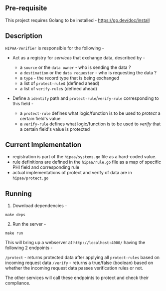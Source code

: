 ## Pre-requisite

This project requires Golang to be installed - https://go.dev/doc/install

## Description

`HIPAA-Verifier` is responsible for the following - 

* Act as a registry for _services_ that exchange data, described by - 
  * a `source` or the `data owner` - who is sending the data ?
  * a `destination` or the `data requester` - who is requesting the data ?
  * a `type` - the record type that is being exchanged
  * a list of `protect-rule`s (defined ahead) 
  * a list of `verify-rule`s (defined ahead)

* Define a `identify` path and `protect-rule`/`verify-rule` corresponding to this field -
  * a `protect-rule` defines what logic/function is to be used to _protect_ a certain field's value
  * a `verify-rule` defines what logic/function is to be used to _verify_ that a certain field's value is protected

## Current Implementation

* registration is part of the `hipaa/systems.go` file as a hard-coded value.
* rule definitions are defined in the `hipaa/rule.go` file as a map of specific PHI field and corresponding rule
* actual implementations of protect and verify of data are in `hipaa/protect.go`

## Running 

1. Download dependencies -
```shell
make deps
```

2. Run the server -

```shell
make run
```

This will bring up a webserver at `http://localhost:4000/` having the following 2 endpoints - 

`/protect` - returns protected data after applying all `protect-rules` based on incoming request data
`/verify` - returns a true/false (boolean) based on whether the incoming request data passes verification rules or not.

The other services will call these endpoints to protect and check their compliance.
